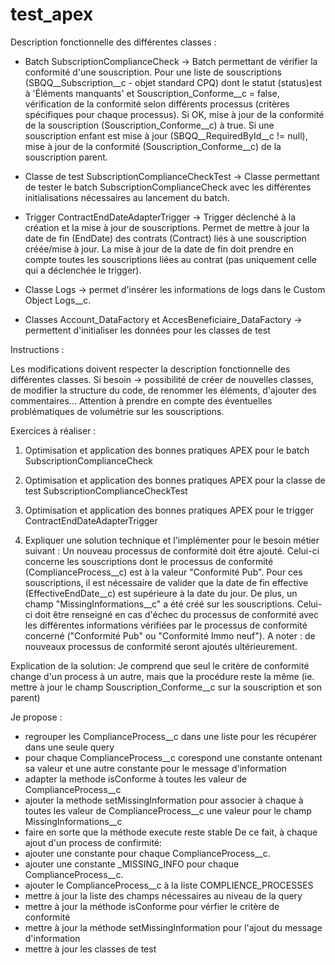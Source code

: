 # test_apex

Description fonctionnelle des différentes classes :

- Batch SubscriptionComplianceCheck -> Batch permettant de vérifier la conformité d'une souscription. Pour une liste de souscriptions (SBQQ__Subscription__c - objet standard CPQ) dont le statut (status)est à 'Éléments manquants' et Souscription_Conforme__c = false, 
vérification de la conformité selon différents processus (critères spécifiques pour chaque processus). 
Si OK, mise à jour de la conformité de la souscription (Souscription_Conforme__c) à true. Si une souscription enfant est mise à jour (SBQQ__RequiredById__c != null),
mise à jour de la conformité (Souscription_Conforme__c) de la souscription parent.

- Classe de test SubscriptionComplianceCheckTest -> Classe permettant de tester le batch SubscriptionComplianceCheck avec les différentes initialisations nécessaires au lancement du batch.

- Trigger ContractEndDateAdapterTrigger -> Trigger déclenché à la création et la mise à jour de souscriptions. Permet de mettre à jour la date de fin (EndDate) des contrats (Contract)
liés à une souscription créée/mise à jour. 
La mise à jour de la date de fin doit prendre en compte toutes les souscriptions liées au contrat (pas uniquement celle qui a déclenchée le trigger).

- Classe Logs -> permet d'insérer les informations de logs dans le Custom Object Logs__c.

- Classes Account_DataFactory et AccesBeneficiaire_DataFactory -> permettent d'initialiser les données pour les classes de test
 


Instructions : 

Les modifications doivent respecter la description fonctionnelle des différentes classes.
Si besoin -> possibilité de créer de nouvelles classes, de modifier la structure du code, de renommer les éléments, d'ajouter des commentaires... 
Attention à prendre en compte des éventuelles problématiques de volumétrie sur les souscriptions.



Exercices à réaliser : 

1. Optimisation et application des bonnes pratiques APEX pour le batch SubscriptionComplianceCheck

2. Optimisation et application des bonnes pratiques APEX pour la classe de test SubscriptionComplianceCheckTest

3. Optimisation et application des bonnes pratiques APEX pour le trigger ContractEndDateAdapterTrigger

4. Expliquer une solution technique et l'implémenter pour le besoin métier suivant : Un nouveau processus de conformité doit être ajouté. Celui-ci concerne les souscriptions dont le processus de conformité (ComplianceProcess__c) est à 
la valeur "Conformité Pub". Pour ces souscriptions, il est nécessaire de valider que la date de fin effective (EffectiveEndDate__c) est supérieure à la date du jour. 
De plus, un champ "MissingInformations__c" a été créé sur les souscriptions. Celui-ci doit être renseigné en cas d'échec du processus de conformité avec les différentes informations vérifiées par le processus de conformité concerné ("Conformité Pub" ou "Conformité Immo neuf"). 
A noter : de nouveaux processus de conformité seront ajoutés ultérieurement.

Explication de la solution:
Je comprend que seul le critère de conformité change d'un process à un autre, mais que la procédure reste la même (ie. mettre à jour le champ Souscription_Conforme__c sur la souscription et son parent)

Je propose :
- regrouper les ComplianceProcess__c dans une liste pour les récupérer dans une seule query
- pour chaque ComplianceProcess__c corespond une constante ontenant sa valeur et une autre constante pour le message d'information
- adapter la methode isConforme à toutes les valeur de ComplianceProcess__c
- ajouter la methode setMissingInformation pour associer à chaque à toutes les valeur de ComplianceProcess__c une valeur pour le champ MissingInformations__c
- faire en sorte que la méthode execute reste stable
De ce fait, à chaque ajout d'un process de confirmité:
- ajouter une constante pour chaque ComplianceProcess__c.
- ajouter une constante _MISSING_INFO pour chaque ComplianceProcess__c.
- ajouter le ComplianceProcess__c à la liste COMPLIENCE_PROCESSES
- mettre à jour la liste des champs nécessaires au niveau de la query
- mettre à jour la méthode isConforme pour vérfier le critère de conformité
- mettre à jour la méthode setMissingInformation pour l'ajout du message d'information
- mettre à jour les classes de test
